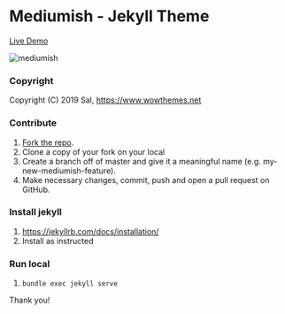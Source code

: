 # Mediumish - Jekyll Theme

[Live Demo](https://ducdk.github.io/)

![mediumish](assets/images/mediumish-jekyll-template.png)


### Copyright

Copyright (C) 2019 Sal, https://www.wowthemes.net

### Contribute

1. [Fork the repo](https://github.com/wowthemesnet/mediumish-theme-jekyll).
2. Clone a copy of your fork on your local
3. Create a branch off of master and give it a meaningful name (e.g. my-new-mediumish-feature).
4. Make necessary changes, commit, push and open a pull request on GitHub.

### Install jekyll

1. https://jekyllrb.com/docs/installation/
2. Install as instructed

### Run local

1. `bundle exec jekyll serve`

Thank you!
